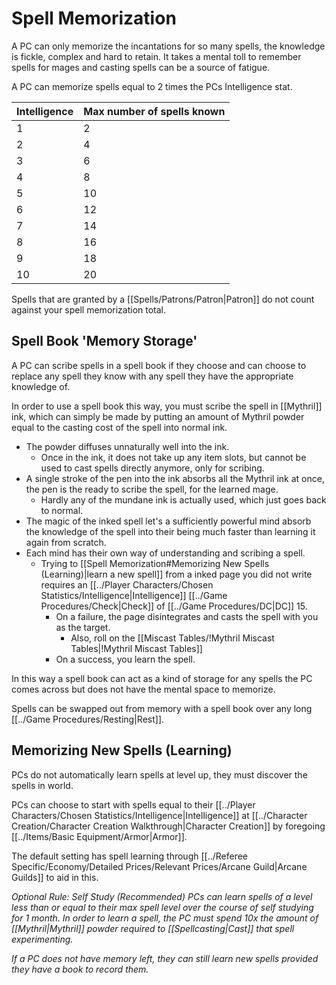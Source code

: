 # Spell Memorization

A PC can only memorize the incantations for so many spells, the knowledge is fickle, complex and hard to retain. It takes a mental toll to remember spells for mages and casting spells can be a source of fatigue.

A PC can memorize spells equal to 2 times the PCs Intelligence stat.

| Intelligence | Max number of spells known |
| ------------ | -------------------------- |
| 1            | 2                          |
| 2            | 4                          |
| 3            | 6                          |
| 4            | 8                          |
| 5            | 10                         |
| 6            | 12                         |
| 7            | 14                         |
| 8            | 16                         |
| 9            | 18                         |
| 10           | 20                         |

Spells that are granted by a [[Spells/Patrons/Patron\|Patron]] do not count against your spell memorization total. 

## Spell Book 'Memory Storage'
A PC can scribe spells in a spell book if they choose and can choose to replace any spell they know with any spell they have the appropriate knowledge of. 

In order to use a spell book this way, you must scribe the spell in [[Mythril]] ink, which can simply be made by putting an amount of Mythril powder equal to the casting cost of the spell into normal ink. 
- The powder diffuses unnaturally well into the ink.
	- Once in the ink, it does not take up any item slots, but cannot be used to cast spells directly anymore, only for scribing.
- A single stroke of the pen into the ink absorbs all the Mythril ink at once, the pen is the ready to scribe the spell, for the learned mage.
	- Hardly any of the mundane ink is actually used, which just goes back to normal.
- The magic of the inked spell let's a sufficiently powerful mind absorb the knowledge of the spell into their being much faster than learning it again from scratch.
- Each mind has their own way of understanding and scribing a spell. 
	- Trying to [[Spell Memorization#Memorizing New Spells (Learning)\|learn a new spell]] from a inked page you did not write requires an [[../Player Characters/Chosen Statistics/Intelligence|Intelligence]] [[../Game Procedures/Check|Check]] of [[../Game Procedures/DC|DC]] 15. 
		- On a failure, the page disintegrates and casts the spell with you as the target. 
			- Also, roll on the [[Miscast Tables/!Mythril Miscast Tables|!Mythril Miscast Tables]]
		- On a success, you learn the spell.

In this way a spell book can act as a kind of storage for any spells the PC comes across but does not have the mental space to memorize.

Spells can be swapped out from memory with a spell book over any long [[../Game Procedures/Resting\|Rest]].

## Memorizing New Spells (Learning)
PCs do not automatically learn spells at level up, they must discover the spells in world. 

PCs can choose to start with spells equal to their [[../Player Characters/Chosen Statistics/Intelligence\|Intelligence]] at [[../Character Creation/Character Creation Walkthrough|Character Creation]] by foregoing [[../Items/Basic Equipment/Armor|Armor]].

The default setting has spell learning through [[../Referee Specific/Economy/Detailed Prices/Relevant Prices/Arcane Guild\|Arcane Guilds]] to aid in this.

*Optional Rule: Self Study (Recommended)*
*PCs can learn spells of a level less than or equal to their max spell level over the course of self studying for 1 month. In order to learn a spell, the PC must spend 10x the amount of [[Mythril\|Mythril]] powder required to [[Spellcasting\|Cast]] that spell experimenting.*

*If a PC does not have memory left, they can still learn new spells provided they have a book to record them.*